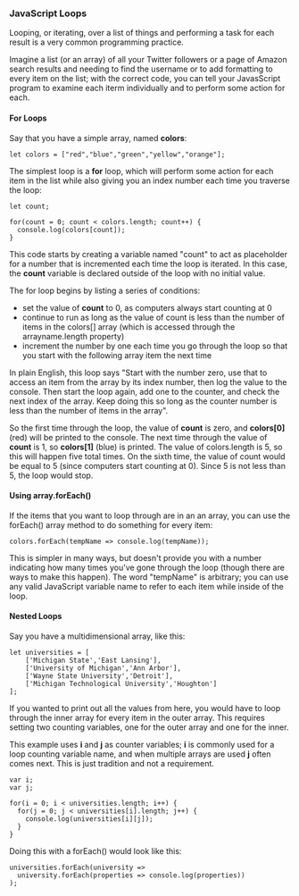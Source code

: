 ### JavaScript Loops
Looping, or iterating, over a list of things and performing a task for each result is a very common programming practice.

Imagine a list (or an array) of all your Twitter followers or a page of Amazon search results and needing to find the username or to add formatting to every item on the list; with the correct code, you can tell your JavasScript program to examine each iterm individually and to perform some action for each.

#### For Loops
Say that you have a simple array, named **colors**:
```
let colors = ["red","blue","green","yellow","orange"];
```

The simplest loop is a **for** loop, which will perform some action for each item in the list while also giving you an index number each time you traverse the loop:
```
let count;

for(count = 0; count < colors.length; count++) {
  console.log(colors[count]);
}
```

This code starts by creating a variable named "count" to act as placeholder for a number that is incremented each time the loop is iterated. In this case, the **count** variable is declared outside of the loop with no initial value.

The for loop begins by listing a series of conditions:
- set the value of **count** to 0, as computers always start counting at 0
- continue to run as long as the value of count is less than the number of items in the colors[] array (which is accessed through the arrayname.length property)
- increment the number by one each time you go through the loop so that you start with the following array item the next time

In plain English, this loop says "Start with the number zero, use that to access an item from the array by its index number, then log the value to the console. Then start the loop again, add one to the counter, and check the next index of the array. Keep doing this so long as the counter number is less than the number of items in the array".

So the first time through the loop, the value of **count** is zero, and **colors[0]** (red) will be printed to the console. The next time through the value of **count** is 1, so **colors[1]** (blue) is printed. The value of colors.length is 5, so this will happen five total times. On the sixth time, the value of count would be equal to 5 (since computers start counting at 0). Since 5 is not less than 5, the loop would stop.

#### Using array.forEach()
If the items that you want to loop through are in an an array, you can use the forEach() array method to do something for every item:
```
colors.forEach(tempName => console.log(tempName));
```

This is simpler in many ways, but doesn't provide you with a number indicating how many times you've gone through the loop (though there are ways to make this happen). The word "tempName" is arbitrary; you can use any valid JavaScript variable name to refer to each item while inside of the loop.

#### Nested Loops
Say you have a multidimensional array, like this:
```
let universities = [
	['Michigan State','East Lansing'],
	['University of Michigan','Ann Arbor'],
	['Wayne State University','Detroit'],
	['Michigan Technological University','Houghton']
];
```

If you wanted to print out all the values from here, you would have to loop through the inner array for every item in the outer array. This requires setting two counting variables, one for the outer array and one for the inner.

This example uses **i** and **j** as counter variables; **i** is commonly used for a loop counting variable name, and when multiple arrays are used **j** often comes next. This is just tradition and not a requirement.

```
var i;
var j;

for(i = 0; i < universities.length; i++) {
  for(j = 0; j < universities[i].length; j++) {
    console.log(universities[i][j]);
  }
}
```

Doing this with a forEach() would look like this:
```
universities.forEach(university => 
  university.forEach(properties => console.log(properties))	
);
```
